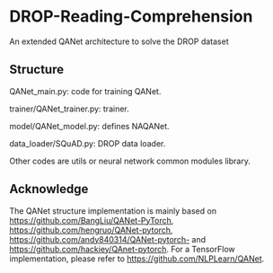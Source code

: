 # DROP-Reading-Comprehension
An extended QANet architecture to solve the DROP dataset

## Structure

QANet_main.py: code for training QANet.

trainer/QANet_trainer.py: trainer.

model/QANet_model.py: defines NAQANet.

data_loader/SQuAD.py: DROP data loader.

Other codes are utils or neural network common modules library.

## Acknowledge

  The QANet structure implementation is mainly based on https://github.com/BangLiu/QANet-PyTorch, https://github.com/hengruo/QANet-pytorch, https://github.com/andy840314/QANet-pytorch- and https://github.com/hackiey/QAnet-pytorch.
  For a TensorFlow implementation, please refer to https://github.com/NLPLearn/QANet.
